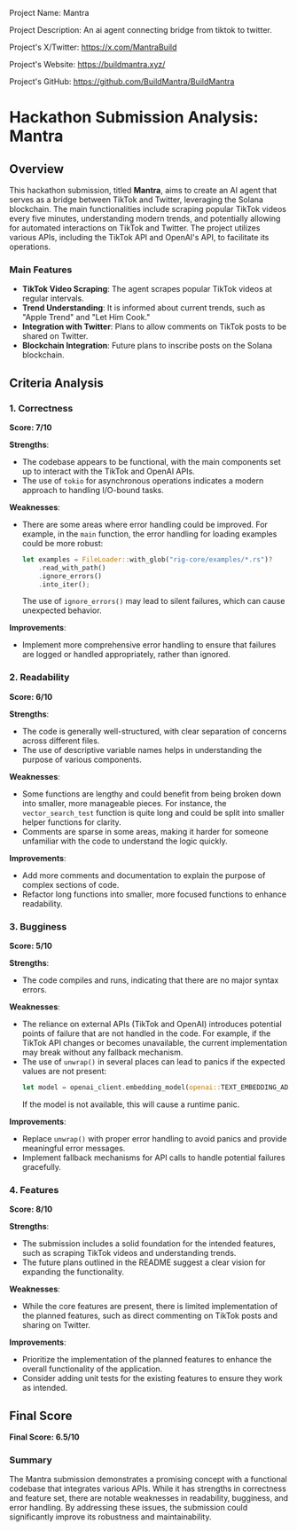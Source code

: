 
Project Name: Mantra


Project Description: An ai agent connecting bridge from tiktok to twitter.


Project's X/Twitter: https://x.com/MantraBuild


Project's Website: https://buildmantra.xyz/


Project's GitHub: https://github.com/BuildMantra/BuildMantra






# Hackathon Submission Analysis: Mantra

## Overview
This hackathon submission, titled **Mantra**, aims to create an AI agent that serves as a bridge between TikTok and Twitter, leveraging the Solana blockchain. The main functionalities include scraping popular TikTok videos every five minutes, understanding modern trends, and potentially allowing for automated interactions on TikTok and Twitter. The project utilizes various APIs, including the TikTok API and OpenAI's API, to facilitate its operations.

### Main Features
- **TikTok Video Scraping**: The agent scrapes popular TikTok videos at regular intervals.
- **Trend Understanding**: It is informed about current trends, such as "Apple Trend" and "Let Him Cook."
- **Integration with Twitter**: Plans to allow comments on TikTok posts to be shared on Twitter.
- **Blockchain Integration**: Future plans to inscribe posts on the Solana blockchain.

## Criteria Analysis

### 1. Correctness
**Score: 7/10**

**Strengths**:
- The codebase appears to be functional, with the main components set up to interact with the TikTok and OpenAI APIs.
- The use of `tokio` for asynchronous operations indicates a modern approach to handling I/O-bound tasks.

**Weaknesses**:
- There are some areas where error handling could be improved. For example, in the `main` function, the error handling for loading examples could be more robust:
  ```rust
  let examples = FileLoader::with_glob("rig-core/examples/*.rs")?
      .read_with_path()
      .ignore_errors()
      .into_iter();
  ```
  The use of `ignore_errors()` may lead to silent failures, which can cause unexpected behavior.

**Improvements**:
- Implement more comprehensive error handling to ensure that failures are logged or handled appropriately, rather than ignored.

### 2. Readability
**Score: 6/10**

**Strengths**:
- The code is generally well-structured, with clear separation of concerns across different files.
- The use of descriptive variable names helps in understanding the purpose of various components.

**Weaknesses**:
- Some functions are lengthy and could benefit from being broken down into smaller, more manageable pieces. For instance, the `vector_search_test` function is quite long and could be split into smaller helper functions for clarity.
- Comments are sparse in some areas, making it harder for someone unfamiliar with the code to understand the logic quickly.

**Improvements**:
- Add more comments and documentation to explain the purpose of complex sections of code.
- Refactor long functions into smaller, more focused functions to enhance readability.

### 3. Bugginess
**Score: 5/10**

**Strengths**:
- The code compiles and runs, indicating that there are no major syntax errors.

**Weaknesses**:
- The reliance on external APIs (TikTok and OpenAI) introduces potential points of failure that are not handled in the code. For example, if the TikTok API changes or becomes unavailable, the current implementation may break without any fallback mechanism.
- The use of `unwrap()` in several places can lead to panics if the expected values are not present:
  ```rust
  let model = openai_client.embedding_model(openai::TEXT_EMBEDDING_ADA_002);
  ```
  If the model is not available, this will cause a runtime panic.

**Improvements**:
- Replace `unwrap()` with proper error handling to avoid panics and provide meaningful error messages.
- Implement fallback mechanisms for API calls to handle potential failures gracefully.

### 4. Features
**Score: 8/10**

**Strengths**:
- The submission includes a solid foundation for the intended features, such as scraping TikTok videos and understanding trends.
- The future plans outlined in the README suggest a clear vision for expanding the functionality.

**Weaknesses**:
- While the core features are present, there is limited implementation of the planned features, such as direct commenting on TikTok posts and sharing on Twitter.

**Improvements**:
- Prioritize the implementation of the planned features to enhance the overall functionality of the application.
- Consider adding unit tests for the existing features to ensure they work as intended.

## Final Score
**Final Score: 6.5/10**

### Summary
The Mantra submission demonstrates a promising concept with a functional codebase that integrates various APIs. While it has strengths in correctness and feature set, there are notable weaknesses in readability, bugginess, and error handling. By addressing these issues, the submission could significantly improve its robustness and maintainability.